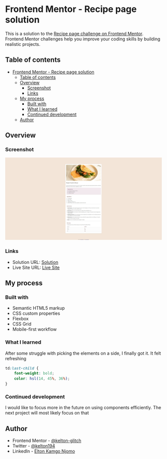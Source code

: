 # Frontend Mentor - Recipe page solution

This is a solution to the [Recipe page challenge on Frontend Mentor](https://www.frontendmentor.io/challenges/recipe-page-KiTsR8QQKm). Frontend Mentor challenges help you improve your coding skills by building realistic projects.

## Table of contents

- [Frontend Mentor - Recipe page solution](#frontend-mentor---recipe-page-solution)
  - [Table of contents](#table-of-contents)
  - [Overview](#overview)
    - [Screenshot](#screenshot)
    - [Links](#links)
  - [My process](#my-process)
    - [Built with](#built-with)
    - [What I learned](#what-i-learned)
    - [Continued development](#continued-development)
  - [Author](#author)

## Overview

### Screenshot

![Screenshot](./screenshot/screenshot.png)

### Links

- Solution URL: [Solution](https://github.com/kelton-glitch/Recipe-main-page)
- Live Site URL: [Live Site](https://main--recipemainpage.netlify.app)

## My process

### Built with

- Semantic HTML5 markup
- CSS custom properties
- Flexbox
- CSS Grid
- Mobile-first workflow

### What I learned

After some struggle with picking the elements on a side, I finally got it. It felt refreshing

```css
td:last-child {
    font-weight: bold;
    color: hsl(14, 45%, 36%);
}
```

### Continued development

I would like to focus more in the future on using components efficiently. The next project will most likely focus on that

## Author

- Frontend Mentor - [@kelton-glitch](https://www.frontendmentor.io/profile/kelton-glitch)
- Twitter - [@kelton194](https://www.twitter.com/kelton194)
- LinkedIn - [Elton Kamgo Njomo](https://www.linkedin.com/in/elton-kamgo-njomo-89ba66210)
